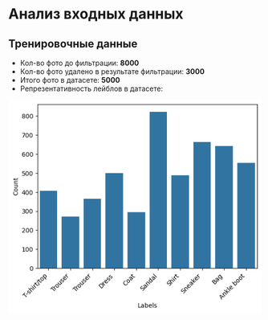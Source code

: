 # Анализ входных данных
## Тренировочные данные
- Кол-во фото до фильтрации: **8000**
- Кол-во фото удалено в результате фильтрации: **3000**
- Итого фото в датасете: **5000**
- Репрезентативность лейблов в датасете:

![alt text](image-1.png)